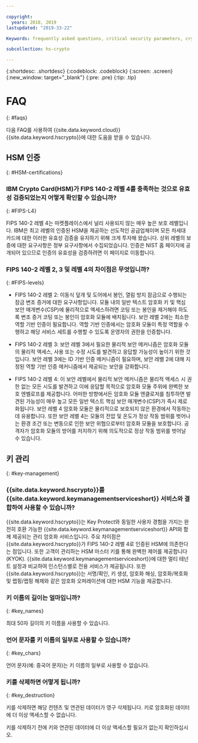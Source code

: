 ```yaml
---

copyright:
  years: 2018, 2019
lastupdated: "2019-33-22"

Keywords: frequently asked questions, critical security parameters, cryptographic module, Security Level

subcollection: hs-crypto

---
```


{:shortdesc: .shortdesc}
{:codeblock: .codeblock}
{:screen: .screen}
{:new_window: target="_blank"}
{:pre: .pre}
{:tip: .tip}

# FAQ
{: #faqs}

다음 FAQ를 사용하여 {{site.data.keyword.cloud}} {{site.data.keyword.hscrypto}}에 대한 도움을 받을 수 있습니다.

## HSM 인증
{: #HSM-certifications}

### IBM Crypto Card(HSM)가 FIPS 140-2 레벨 4를 충족하는 것으로 유효성 검증되었는지 어떻게 확인할 수 있습니까?
{: #FIPS-L4}

FIPS 140-2 레벨 4는 마켓플레이스에서 널리 사용되지 않는 매우 높은 보호 레벨입니다. IBM은 최고 레벨의 인증된 HSM을 제공하는 선도적인 공급업체이며 모든 차세대 카드에 대한 이러한 유효성 검증을 유지하기 위해 크게 투자해 왔습니다. 상위 레벨의 보증에 대한 요구사항은 정부 요구사항에서 수집되었습니다. 인증은 NIST 홈 페이지에 공개되어 있으므로 인증의 유효성을 검증하려면 이 페이지로 이동합니다.

### FIPS 140-2 레벨 2, 3 및 레벨 4의 차이점은 무엇입니까?
{: #FIPS-levels}

* FIPS 140-2 레벨 2: 이동식 덮개 및 도어에서 봉인, 열림 방지 잠금으로 수행되는 잠금 변조 증거에 대한 요구사항입니다. 모듈 내의 일반 텍스트 암호화 키 및 핵심 보안 매개변수(CSP)에 물리적으로 액세스하려면 코팅 또는 봉인을 제거해야 하도록 변조 증거 코팅 또는 봉인이 암호화 모듈에 배치됩니다. 보안 레벨 2에는 최소한 역할 기반 인증이 필요합니다. 역할 기반 인증에서는 암호화 모듈이 특정 역할을 수행하고 해당 서비스 세트를 수행할 수 있도록 운영자의 권한을 인증합니다.
 
* FIPS 140-2 레벨 3: 보안 레벨 3에서 필요한 물리적 보안 메커니즘은 암호화 모듈의 물리적 액세스, 사용 또는 수정 시도를 발견하고 응답할 가능성이 높이기 위한 것입니다. 보안 레벨 3에는 ID 기반 인증 메커니즘이 필요하며, 보안 레벨 2에 대해 지정된 역할 기반 인증 메커니즘에서 제공되는 보안을 강화합니다.

* FIPS 140-2 레벨 4: 이 보안 레벨에서 물리적 보안 메커니즘은 물리적 액세스 시 권한 없는 모든 시도를 발견하고 이에 응답할 목적으로 암호화 모듈 주위에 완벽한 보호 엔벨로프를 제공합니다. 어떠한 방향에서든 암호화 모듈 엔클로저를 침투하면 발견된 가능성이 매우 높고 모든 일반 텍스트 핵심 보안 매개변수(CSP)가 즉시 제로화됩니다. 보안 레벨 4 암호화 모듈은 물리적으로 보호되지 않은 환경에서 작동하는 데 유용합니다. 또한 보안 레벨 4는 모듈의 전압 및 온도가 정상 작동 범위를 벗어나는 환경 조건 또는 변동으로 인한 보안 위협으로부터 암호화 모듈을 보호합니다. 공격자가 암호화 모듈의 방어를 저지하기 위해 의도적으로 정상 작동 범위를 벗어날 수 있습니다.

## 키 관리
{: #key-management}

### {{site.data.keyword.hscrypto}}를 {{site.data.keyword.keymanagementserviceshort}} 서비스와 결합하여 사용할 수 있습니까?

 {{site.data.keyword.hscrypto}}는 Key Protect와 동일한 사용자 경험을 가지는 완전히 호환 가능한 {{site.data.keyword.keymanagementserviceshort}} API와 함께 제공되는 관리 암호화 서비스입니다. 주요 차이점은 {{site.data.keyword.hscrypto}}가 FIPS 140-2 레벨 4로 인증된 HSM에 의존한다는 점입니다. 또한 고객이 관리하는 HSM 마스터 키를 통해 완벽한 제어를 제공합니다(KYOK). {{site.data.keyword.keymanagementserviceshort}}에 대한 멀티 테넌트 설정과 비교하여 인스턴스별로 전용 서비스가 제공됩니다. 또한 {{site.data.keyword.hscrypto}}는 서명/확인, 키 생성, 암호화 해싱, 암호화/복호화 및 랩핑/랩핑 해제와 같은 암호화 오퍼레이션에 대한 HSM 기능을 제공합니다.

### 키 이름의 길이는 얼마입니까?
{: #key_names}

최대 50자 길이의 키 이름을 사용할 수 있습니다.

### 언어 문자를 키 이름의 일부로 사용할 수 있습니까?
{: #key_chars}

언어 문자(예: 중국어 문자)는 키 이름의 일부로 사용할 수 없습니다.

### 키를 삭제하면 어떻게 됩니까?
{: #key_destruction}

키를 삭제하면 해당 컨텐츠 및 연관된 데이터가 영구 삭제됩니다. 키로 암호화된 데이터에 더 이상 액세스할 수 없습니다.

키를 삭제하기 전에 키와 연관된 데이터에 더 이상 액세스할 필요가 없는지 확인하십시오.

<!-- ## Pricing
{: #pricing}

### Where can I find the detailed pricing information?
{: #pricing_info}

You can refer to the **Pricing** tab on the [{{site.data.keyword.hscrypto}} home page ![External link icon](../../icons/launch-glyph.svg "External link icon")](https://www.ibm.com/cloud/hyper-protect-crypto){: new_window} for details.

### Is there a pricing example I can refer to?
{: #pricing_example}

Here is one. If you have a requirement of 5000 keys to be crypto-processed, for high availability, you need to set up two crypto units. The amount is $3140 ($1570 per crypto unit) per month. The first 1,000,000 API calls are free of charge. However, if you perform 2,000,000 API calls per month, you will be charged additional $1 ($0.01 per 10,000 API calls over 1,000,000 API calls). In total, there will be a monthly charge of $3141 ($3140 for the crypto units and $1 for the additional API calls) for your service instance.

The following table contains the pricing details.

| Pricing components | Cost per month |
|-----|----------------|
| Crypto unit 1 | $1570 |
| Crypto unit 2 | $1570 |
| First 1,000,000 API calls | $0 |
| 1,000,000 additional API calls (10,000 API calls x 100) | $1 ($0.01 x 100) |
| End of month charge | $3141  |

*Table 1. Charge of two crypto units with a monthly API calls of 2,000,000* -->

